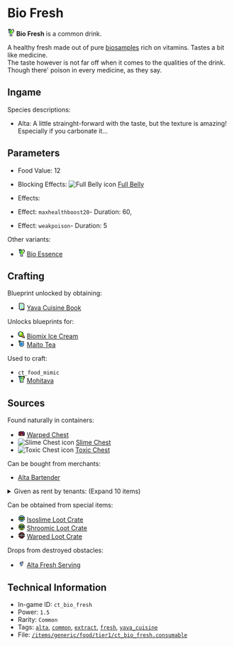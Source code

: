 # Bio Fresh

<img src="https://raw.githubusercontent.com/Ceterai/Enternia/main/items/generic/food/tier1/ct_bio_fresh.png" alt="Bio Fresh icon" loading="lazy" height=16px width="auto" /> **Bio Fresh** is a common drink.

A healthy fresh made out of pure [biosamples](https://ceterai.github.io/MyEnternia/Wiki/biosamples) rich on vitamins. Tastes a bit like medicine.  
The taste however is not far off when it comes to the qualities of the drink. Though there' poison in every medicine, as they say.

## Ingame

Species descriptions:

- Alta: A little strainght-forward with the taste, but the texture is amazing! Especially if you carbonate it...

## Parameters

- Food Value: 12
- Blocking Effects: <img src="https://starbounder.org/mediawiki/images/6/60/Status_Well_Fed.png" alt="Full Belly icon" loading="lazy" height=16px width=16px /> [Full Belly](https://starbounder.org/Full_Belly)
- Effects: 

- Effect: `maxhealthboost20`- Duration: 60, 

- Effect: `weakpoison`- Duration: 5

Other variants:

- <img src="https://raw.githubusercontent.com/Ceterai/Enternia/main/items/generic/food/tier1/ct_bio_fresh.png" alt="Bio Essence icon" loading="lazy" height=16px width="auto" /> [Bio Essence](https://ceterai.github.io/MyEnternia/Wiki/BioEssence)

## Crafting

Blueprint unlocked by obtaining:

- <img src="https://raw.githubusercontent.com/Ceterai/Enternia/main/codex/alta/ebook/gyera.png" alt="Yava Cuisine Book icon" loading="lazy" height=16px width="auto" /> [Yava Cuisine Book](https://ceterai.github.io/MyEnternia/Wiki/YavaCuisineBook)

Unlocks blueprints for:

- <img src="https://raw.githubusercontent.com/Ceterai/Enternia/main/items/generic/food/tier2/ct_biomix_icecream.png" alt="Biomix Ice Cream icon" loading="lazy" height=16px width="auto" /> [Biomix Ice Cream](https://ceterai.github.io/MyEnternia/Wiki/BiomixIceCream)
- <img src="https://raw.githubusercontent.com/Ceterai/Enternia/main/items/generic/food/tier2/ct_maito_tea.png" alt="Maito Tea icon" loading="lazy" height=16px width="auto" /> [Maito Tea](https://ceterai.github.io/MyEnternia/Wiki/MaitoTea)

Used to craft:

- `ct_food_mimic`
- <img src="https://raw.githubusercontent.com/Ceterai/Enternia/main/items/generic/food/tier4/ct_mohitava_cocktail.png" alt="Mohitava icon" loading="lazy" height=16px width="auto" /> [Mohitava](https://ceterai.github.io/MyEnternia/Wiki/Mohitava)

## Sources

Found naturally in containers:

- <img src="https://raw.githubusercontent.com/Ceterai/Enternia/main/objects/biome/alterash/warped/decorative/chest/icon.png" alt="Warped Chest icon" loading="lazy" height=16px width="auto" /> [Warped Chest](https://ceterai.github.io/MyEnternia/Wiki/WarpedChest)
- <img src="https://starbounder.org/mediawiki/images/d/da/Slime_Chest.png" alt="Slime Chest icon" loading="lazy" height=9px width=12px /> [Slime Chest](https://starbounder.org/Slime_Chest)
- <img src="https://starbounder.org/mediawiki/images/c/c4/Toxic-Chest.png" alt="Toxic Chest icon" loading="lazy" height=12px width=12px /> [Toxic Chest](https://starbounder.org/Toxic_Chest)

Can be bought from merchants:

- [Alta Bartender](https://ceterai.github.io/MyEnternia/Wiki/AltaBartender)

<details markdown="1"><summary>Given as rent by tenants: (Expand 10 items)</summary>

- [Alta Representative](https://ceterai.github.io/MyEnternia/Wiki/AltaRepresentative)
- [Alta Administrator](https://ceterai.github.io/MyEnternia/Wiki/AltaAdministrator)
- [Alta Executive](https://ceterai.github.io/MyEnternia/Wiki/AltaExecutive)
- [Alta Collectioner](https://ceterai.github.io/MyEnternia/Wiki/AltaCollectioner)
- [Alta Official](https://ceterai.github.io/MyEnternia/Wiki/AltaOfficial)
- [Alta Princess](https://ceterai.github.io/MyEnternia/Wiki/AltaPrincess)
- [Alta Security Officer](https://ceterai.github.io/MyEnternia/Wiki/AltaSecurityOfficer)
- [Alta Security Commander](https://ceterai.github.io/MyEnternia/Wiki/AltaSecurityCommander)
- [EDS Officer](https://ceterai.github.io/MyEnternia/Wiki/EDSOfficer)
- [EDS Commander](https://ceterai.github.io/MyEnternia/Wiki/EDSCommander)

</details>

Can be obtained from special items:

- <img src="https://raw.githubusercontent.com/Ceterai/Enternia/main/items/active/alta/loot/biome/ct_isoslime_loot.png" alt="Isoslime Loot Crate icon" loading="lazy" height=16px width="auto" /> [Isoslime Loot Crate](https://ceterai.github.io/MyEnternia/Wiki/IsoslimeLootCrate)
- <img src="https://raw.githubusercontent.com/Ceterai/Enternia/main/items/active/alta/loot/biome/ct_shroomic_loot.png" alt="Shroomic Loot Crate icon" loading="lazy" height=16px width="auto" /> [Shroomic Loot Crate](https://ceterai.github.io/MyEnternia/Wiki/ShroomicLootCrate)
- <img src="https://raw.githubusercontent.com/Ceterai/Enternia/main/items/active/alta/loot/biome/ct_warped_loot.png" alt="Warped Loot Crate icon" loading="lazy" height=16px width="auto" /> [Warped Loot Crate](https://ceterai.github.io/MyEnternia/Wiki/WarpedLootCrate)

Drops from destroyed obstacles:

- <img src="https://raw.githubusercontent.com/Ceterai/Enternia/main/objects/alta/special/food/fresh/icon.png" alt="Alta Fresh Serving icon" loading="lazy" height=16px width="auto" /> [Alta Fresh Serving](https://ceterai.github.io/MyEnternia/Wiki/AltaFreshServing)

## Technical Information

- In-game ID: `ct_bio_fresh`
- Power: `1.5`
- Rarity: `Common`
- Tags: [`alta`](https://ceterai.github.io/MyEnternia/Wiki/Tags/Alta), [`common`](https://ceterai.github.io/MyEnternia/Wiki/Tags/Common), [`extract`](https://ceterai.github.io/MyEnternia/Wiki/Tags/Extract), [`fresh`](https://ceterai.github.io/MyEnternia/Wiki/Tags/Fresh), [`yava_cuisine`](https://ceterai.github.io/MyEnternia/Wiki/Tags/YavaCuisine)
- File: [`/items/generic/food/tier1/ct_bio_fresh.consumable`](https://github.com/Ceterai/Enternia/blob/main/items/generic/food/tier1/ct_bio_fresh.consumable)
